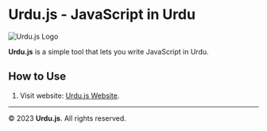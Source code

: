 # Urdu.js - JavaScript in Urdu

![Urdu.js Logo](urdujs-logo.png)

**Urdu.js** is a simple tool that lets you write JavaScript in Urdu.

## How to Use

1. Visit website: [Urdu.js Website](https://urdujs.netlify.app).

---
© 2023 **Urdu.js**. All rights reserved.
